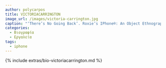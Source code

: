 ```yaml
---
author: polycarpos
title: VICTORIACARRINGTON
image_url: /images/victoria-carrington.jpg
caption: "‘There’s No Going Back’. Roxie’s IPhone®: An Object Ethnography"
categories:
  - Βιογραφία
  - Εργαλεία
tags:
  - iphone
---
```


{% include extras/bio-victoriacarrington.md %}

